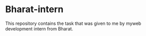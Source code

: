 # Bharat-intern
This repository contains the task that was given to me by myweb development intern from Bharat. 

